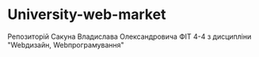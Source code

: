 # University-web-market
Репозиторій Сакуна Владислава Олександровича ФІТ 4-4 з дисципліни "Webдизайн, Webпрограмування"
